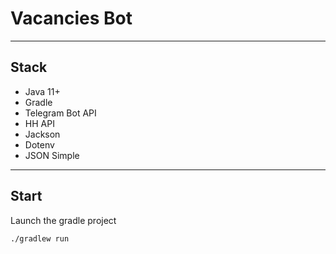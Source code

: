 # Vacancies Bot

___

## __Stack__

* Java 11+
* Gradle
* Telegram Bot API
* HH API
* Jackson
* Dotenv
* JSON Simple

___

## __Start__

Launch the gradle project

~~~
./gradlew run
~~~
